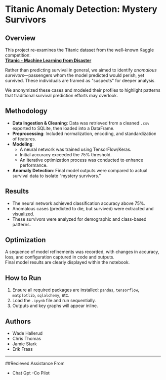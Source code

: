 # Titanic Anomaly Detection: Mystery Survivors

## Overview

This project re-examines the Titanic dataset from the well-known Kaggle competition:  
**[Titanic - Machine Learning from Disaster](https://www.kaggle.com/competitions/titanic/data)**

Rather than predicting survival in general, we aimed to identify *anomalous survivors*—passengers whom the model predicted would perish, yet survived. These individuals are framed as "suspects" for deeper analysis. 

We anonymized these cases and modeled their profiles to highlight patterns that traditional survival prediction efforts may overlook.

## Methodology

- **Data Ingestion & Cleaning**: Data was retrieved from a cleaned `.csv` exported to SQLite, then loaded into a DataFrame.
- **Preprocessing**: Included normalization, encoding, and standardization of features.
- **Modeling**: 
  - A neural network was trained using TensorFlow/Keras.
  - Initial accuracy exceeded the 75% threshold.
  - An iterative optimization process was conducted to enhance performance.
- **Anomaly Detection**: Final model outputs were compared to actual survival data to isolate “mystery survivors.”

## Results

- The neural network achieved classification accuracy above 75%.
- Anomalous cases (predicted to die, but survived) were extracted and visualized.
- These survivors were analyzed for demographic and class-based patterns.

## Optimization

A sequence of model refinements was recorded, with changes in accuracy, loss, and configuration captured in code and outputs.  
Final model results are clearly displayed within the notebook.

## How to Run

1. Ensure all required packages are installed: `pandas`, `tensorflow`, `matplotlib`, `sqlalchemy`, etc.
2. Load the `.ipynb` file and run sequentially.
3. Outputs and key graphs will appear inline.

## Authors

- Wade Hallerud  
- Chris Thomas  
- Jamie Stark  
- Erik Fraas  
---

##Recieved Assistance From
- Chat Gpt 
-Co Pilot
